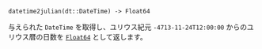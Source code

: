 ```
datetime2julian(dt::DateTime) -> Float64
```

与えられた `DateTime` を取得し、ユリウス紀元 `-4713-11-24T12:00:00` からのユリウス暦の日数を [`Float64`](@ref) として返します。
